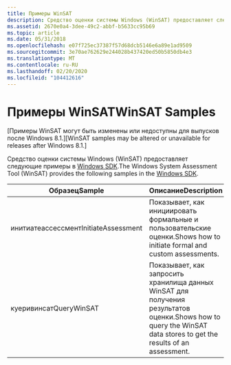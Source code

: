 ```yaml
---
title: Примеры WinSAT
description: Средство оценки системы Windows (WinSAT) предоставляет следующие примеры в Windows SDK.
ms.assetid: 2670e0a4-3dee-49c2-abbf-b5633cc95b69
ms.topic: article
ms.date: 05/31/2018
ms.openlocfilehash: e07f725ec37387f57d68dcb5146e6a89e1ad9509
ms.sourcegitcommit: 3e70ae762629e244028b437420ed50b5850db4e3
ms.translationtype: MT
ms.contentlocale: ru-RU
ms.lasthandoff: 02/20/2020
ms.locfileid: "104412616"
---
```

# <a name="winsat-samples"></a><span data-ttu-id="7a2c6-103">Примеры WinSAT</span><span class="sxs-lookup"><span data-stu-id="7a2c6-103">WinSAT Samples</span></span>

<span data-ttu-id="7a2c6-104">\[Примеры WinSAT могут быть изменены или недоступны для выпусков после Windows 8.1.\]</span><span class="sxs-lookup"><span data-stu-id="7a2c6-104">\[WinSAT samples may be altered or unavailable for releases after Windows 8.1.\]</span></span>

<span data-ttu-id="7a2c6-105">Средство оценки системы Windows (WinSAT) предоставляет следующие примеры в [Windows SDK](https://msdn.microsoft.com/windows/bb980924.aspx).</span><span class="sxs-lookup"><span data-stu-id="7a2c6-105">The Windows System Assessment Tool (WinSAT) provides the following samples in the [Windows SDK](https://msdn.microsoft.com/windows/bb980924.aspx).</span></span>



| <span data-ttu-id="7a2c6-106">Образец</span><span class="sxs-lookup"><span data-stu-id="7a2c6-106">Sample</span></span>             | <span data-ttu-id="7a2c6-107">Описание</span><span class="sxs-lookup"><span data-stu-id="7a2c6-107">Description</span></span>                                                                    |
|--------------------|--------------------------------------------------------------------------------|
| <span data-ttu-id="7a2c6-108">инитиатеассессмент</span><span class="sxs-lookup"><span data-stu-id="7a2c6-108">InitiateAssessment</span></span> | <span data-ttu-id="7a2c6-109">Показывает, как инициировать формальные и пользовательские оценки.</span><span class="sxs-lookup"><span data-stu-id="7a2c6-109">Shows how to initiate formal and custom assessments.</span></span>                           |
| <span data-ttu-id="7a2c6-110">куеривинсат</span><span class="sxs-lookup"><span data-stu-id="7a2c6-110">QueryWinSAT</span></span>        | <span data-ttu-id="7a2c6-111">Показывает, как запросить хранилища данных WinSAT для получения результатов оценки.</span><span class="sxs-lookup"><span data-stu-id="7a2c6-111">Shows how to query the WinSAT data stores to get the results of an assessment.</span></span> |



 

 

 





